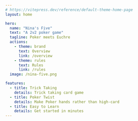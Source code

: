 ```yaml
---
# https://vitepress.dev/reference/default-theme-home-page
layout: home

hero:
  name: "Nina's Five"
  text: "A 2v2 poker game"
  tagline: Poker meets Euchre
  actions:
    - theme: brand
      text: Overview
      link: /overview
    - theme: rules
      text: Rules
      link: /rules
  image: /nina-five.png

features:
  - title: Trick Taking
    details: Trick taking card game
  - title: Poker Twist
    details: Make Poker hands rather than high-card
  - title: Easy to Learn
    details: Get started in minutes
---
```


